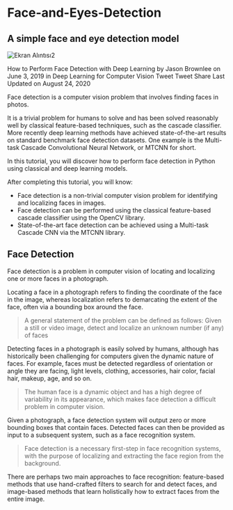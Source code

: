 # Face-and-Eyes-Detection
## A simple face and eye detection model

![Ekran Alıntısı2](https://user-images.githubusercontent.com/48343735/159574769-6849d410-52ce-4ff9-b676-35d5223aef03.PNG)

How to Perform Face Detection with Deep Learning
by Jason Brownlee on June 3, 2019 in Deep Learning for Computer Vision
Tweet Tweet  Share
Last Updated on August 24, 2020

Face detection is a computer vision problem that involves finding faces in photos.

It is a trivial problem for humans to solve and has been solved reasonably well by classical feature-based techniques, such as the cascade classifier. More recently deep learning methods have achieved state-of-the-art results on standard benchmark face detection datasets. One example is the Multi-task Cascade Convolutional Neural Network, or MTCNN for short.

In this tutorial, you will discover how to perform face detection in Python using classical and deep learning models.

After completing this tutorial, you will know:

- Face detection is a non-trivial computer vision problem for identifying and localizing faces in images.
- Face detection can be performed using the classical feature-based cascade classifier using the OpenCV library.
- State-of-the-art face detection can be achieved using a Multi-task Cascade CNN via the MTCNN library.

## Face Detection
Face detection is a problem in computer vision of locating and localizing one or more faces in a photograph.

Locating a face in a photograph refers to finding the coordinate of the face in the image, whereas localization refers to demarcating the extent of the face, often via a bounding box around the face.

> A general statement of the problem can be defined as follows: Given a still or video image, detect and localize an unknown number (if any) of faces 

Detecting faces in a photograph is easily solved by humans, although has historically been challenging for computers given the dynamic nature of faces. For example, faces must be detected regardless of orientation or angle they are facing, light levels, clothing, accessories, hair color, facial hair, makeup, age, and so on.

> The human face is a dynamic object and has a high degree of variability in its appearance, which makes face detection a difficult problem in computer vision.

Given a photograph, a face detection system will output zero or more bounding boxes that contain faces. Detected faces can then be provided as input to a subsequent system, such as a face recognition system.

> Face detection is a necessary first-step in face recognition systems, with the purpose of localizing and extracting the face region from the background.

There are perhaps two main approaches to face recognition: feature-based methods that use hand-crafted filters to search for and detect faces, and image-based methods that learn holistically how to extract faces from the entire image.


